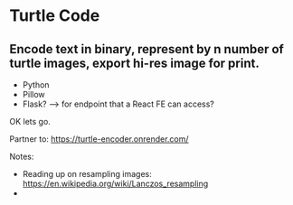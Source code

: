 # Turtle Code

## Encode text in binary, represent by n number of turtle images, export hi-res image for print.

- Python
- Pillow
- Flask? --> for endpoint that a React FE can access?

OK lets go.

Partner to: https://turtle-encoder.onrender.com/

Notes:
- Reading up on resampling images: https://en.wikipedia.org/wiki/Lanczos_resampling
- 